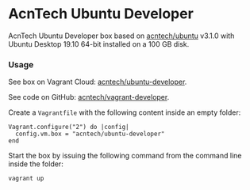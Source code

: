# AcnTech Ubuntu Developer
AcnTech Ubuntu Developer box based on [acntech/ubuntu](https://app.vagrantup.com/acntech/boxes/ubuntu) v3.1.0 with Ubuntu Desktop 19.10 64-bit installed on a 100 GB disk.

### Usage
See box on Vagrant Cloud: [acntech/ubuntu-developer](https://app.vagrantup.com/acntech/boxes/ubuntu-developer).

See code on GitHub: [acntech/vagrant-developer](https://github.com/acntech/vagrant-developer).

Create a ```Vagrantfile``` with the following content inside an empty folder:
```
Vagrant.configure("2") do |config|
  config.vm.box = "acntech/ubuntu-developer"
end
```

Start the box by issuing the following command from the command line inside the folder:
```
vagrant up
```
